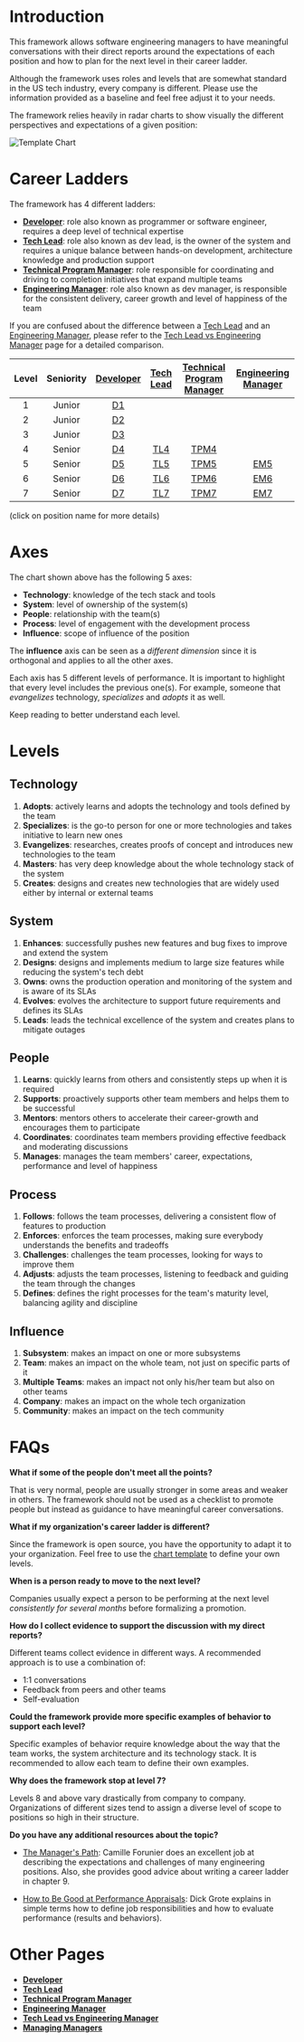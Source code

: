 # Introduction

This framework allows software engineering managers to have meaningful conversations with their direct reports around the expectations of each position and how to plan for the next level in their career ladder.

Although the framework uses roles and levels that are somewhat standard in the US tech industry, every company is different. Please use the information provided as a baseline and feel free adjust it to your needs.

The framework relies heavily in radar charts to show visually the different perspectives and expectations of a given position:

![Template Chart](charts/template.png)

# Career Ladders

The framework has 4 different ladders:

* [**Developer**](Developer.md): role also known as programmer or software engineer, requires a deep level of technical expertise
* [**Tech Lead**](TechLead.md): role also known as dev lead, is the owner of the system and requires a unique balance between hands-on development, architecture knowledge and production support
* [**Technical Program Manager**](TechnicalProgramManager.md): role responsible for coordinating and driving to completion initiatives that expand multiple teams
* [**Engineering Manager**](EngineeringManager.md): role also known as dev manager, is responsible for the consistent delivery, career growth and level of happiness of the team

If you are confused about the difference between a [Tech Lead](TechLead.md) and an [Engineering Manager](EngineeringManager.md), please refer to the [Tech Lead vs Engineering Manager](TechLead-EngineeringManager.md) page for a detailed comparison.

| Level | Seniority | [Developer](Developer.md) | [Tech Lead](TechLead.md) | [Technical Program Manager](TechnicalProgramManager.md) | [Engineering Manager](EngineeringManager.md) |
| :---: | :---: | :---: | :---: | :---: |  :---: |
| 1 | Junior | [D1](Developer.md#d1---developer-1) | | | |
| 2 | Junior | [D2](Developer.md#d2---developer-2) | | | |
| 3 | Junior | [D3](Developer.md#d3---developer-3) | | | |
| 4 | Senior | [D4](Developer.md#d4---developer-4) | [TL4](TechLead.md#tl4---tech-lead-4) | [TPM4](TechnicalProgramManager.md#tpm4---technical-program-manager-4) | |
| 5 | Senior | [D5](Developer.md#d5---developer-5) | [TL5](TechLead.md#tl5---tech-lead-5) | [TPM5](TechnicalProgramManager.md#tpm5---technical-program-manager-5) | [EM5](EngineeringManager.md#em5---engineering-manager-5) |
| 6 | Senior | [D6](Developer.md#d6---developer-6) | [TL6](TechLead.md#tl6---tech-lead-6) | [TPM6](TechnicalProgramManager.md#tpm6---technical-program-manager-6) | [EM6](EngineeringManager.md#em6---engineering-manager-6) |
| 7 | Senior | [D7](Developer.md#d7---developer-7) | [TL7](TechLead.md#tl7---tech-lead-7) | [TPM7](TechnicalProgramManager.md#tpm7---technical-program-manager-7) | [EM7](EngineeringManager.md#em7---engineering-manager-7) |

(click on position name for more details)

# Axes

The chart shown above has the following 5 axes:
* **Technology**: knowledge of the tech stack and tools
* **System**: level of ownership of the system(s)
* **People**: relationship with the team(s)
* **Process**: level of engagement with the development process
* **Influence**: scope of influence of the position

The **influence** axis can be seen as a *different dimension* since it is orthogonal and applies to all the other axes.

Each axis has 5 different levels of performance. It is important to highlight that every level includes the previous one(s). For example, someone that *evangelizes* technology, *specializes* and *adopts* it as well.

Keep reading to better understand each level.

# Levels

## Technology

1. **Adopts**: actively learns and adopts the technology and tools defined by the team
2. **Specializes**: is the go-to person for one or more technologies and takes initiative to learn new ones
3. **Evangelizes**: researches, creates proofs of concept and introduces new technologies to the team
4. **Masters**: has very deep knowledge about the whole technology stack of the system
5. **Creates**: designs and creates new technologies that are widely used either by internal or external teams

## System

1. **Enhances**: successfully pushes new features and bug fixes to improve and extend the system
2. **Designs**: designs and implements medium to large size features while reducing the system's tech debt
3. **Owns**: owns the production operation and monitoring of the system and is aware of its SLAs
4. **Evolves**: evolves the architecture to support future requirements and defines its SLAs
5. **Leads**: leads the technical excellence of the system and creates plans to mitigate outages

## People

1. **Learns**: quickly learns from others and consistently steps up when it is required
2. **Supports**: proactively supports other team members and helps them to be successful
3. **Mentors**: mentors others to accelerate their career-growth and encourages them to participate
4. **Coordinates**: coordinates team members providing effective feedback and moderating discussions
5. **Manages**: manages the team members' career, expectations, performance and level of happiness

## Process

1. **Follows**: follows the team processes, delivering a consistent flow of features to production
2. **Enforces**: enforces the team processes, making sure everybody understands the benefits and tradeoffs
3. **Challenges**: challenges the team processes, looking for ways to improve them
4. **Adjusts**: adjusts the team processes, listening to feedback and guiding the team through the changes
5. **Defines**: defines the right processes for the team's maturity level, balancing agility and discipline

## Influence

1. **Subsystem**: makes an impact on one or more subsystems
2. **Team**: makes an impact on the whole team, not just on specific parts of it
3. **Multiple Teams**: makes an impact not only his/her team but also on other teams
4. **Company**: makes an impact on the whole tech organization
5. **Community**: makes an impact on the tech community

# FAQs

**What if some of the people don't meet all the points?**

That is very normal, people are usually stronger in some areas and weaker in others. The framework should not be used as a checklist to promote people but instead as guidance to have meaningful career conversations.

**What if my organization's career ladder is different?**

Since the framework is open source, you have the opportunity to adapt it to your organization. Feel free to use the [chart template](charts/template.png) to define your own levels.

**When is a person ready to move to the next level?**

Companies usually expect a person to be performing at the next level *consistently for several months* before formalizing a promotion.

**How do I collect evidence to support the discussion with my direct reports?**

Different teams collect evidence in different ways. A recommended approach is to use a combination of:
* 1:1 conversations
* Feedback from peers and other teams
* Self-evaluation

**Could the framework provide more specific examples of behavior to support each level?**

Specific examples of behavior require knowledge about the way that the team works, the system architecture and its technology stack. It is recommended to allow each team to define their own examples.

**Why does the framework stop at level 7?**

Levels 8 and above vary drastically from company to company. Organizations of different sizes tend to assign a diverse level of scope to positions so high in their structure.

**Do you have any additional resources about the topic?**

* [The Manager's Path](http://shop.oreilly.com/product/0636920056843.do): Camille Forunier does an excellent job at describing the expectations and challenges of many engineering positions. Also, she provides good advice about writing a career ladder in chapter 9.

* [How to Be Good at Performance Appraisals](https://store.hbr.org/product/how-to-be-good-at-performance-appraisals-simple-effective-done-right/10295): Dick Grote explains in simple terms how to define job responsibilities and how to evaluate performance (results and behaviors).

# Other Pages

* [**Developer**](Developer.md)
* [**Tech Lead**](TechLead.md)
* [**Technical Program Manager**](TechnicalProgramManager.md)
* [**Engineering Manager**](EngineeringManager.md)
* [**Tech Lead vs Engineering Manager**](TechLead-EngineeringManager.md)
* [**Managing Managers**](Managing-Managers.md)